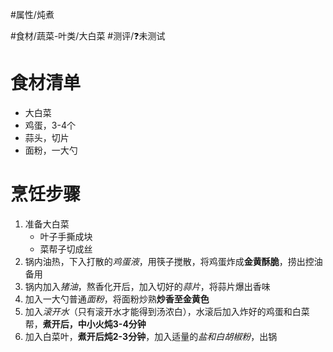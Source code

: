 #属性/炖煮
 
#食材/蔬菜-叶类/大白菜 
#测评/❓未测试 

# 食材清单

- 大白菜
- 鸡蛋，3-4个
- 蒜头，切片
- 面粉，一大勺

# 烹饪步骤

1. 准备大白菜
    - 叶子手撕成块
    - 菜帮子切成丝
2. 锅内油热，下入打散的*鸡蛋液*，用筷子搅散，将鸡蛋炸成**金黄酥脆**，捞出控油备用
3. 锅内加入*猪油*，熬香化开后，加入切好的*蒜片*，将蒜片爆出香味
4. 加入一大勺普通*面粉*，将面粉炒熟**炒香至金黄色**
5. 加入*滚开水*（只有滚开水才能得到汤浓白），水滚后加入炸好的鸡蛋和白菜帮，**煮开后，中小火炖3-4分钟**
6. 加入白菜叶，**煮开后炖2-3分钟**，加入适量的*盐和白胡椒粉*，出锅